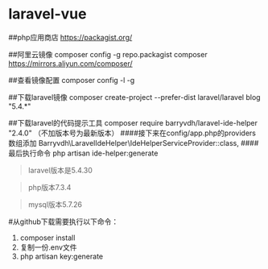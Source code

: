 # laravel-vue

##php应用商店
https://packagist.org/

##阿里云镜像
composer config -g repo.packagist composer https://mirrors.aliyun.com/composer/

##查看镜像配置
composer config -l -g

##下载laravel镜像
composer create-project --prefer-dist laravel/laravel blog "5.4.*"

##下载laravel的代码提示工具
composer require barryvdh/laravel-ide-helper "2.4.0"
（不加版本号为最新版本）
####接下来在config/app.php的providers数组添加
Barryvdh\LaravelIdeHelper\IdeHelperServiceProvider::class,
####最后执行命令
php artisan ide-helper:generate

>laravel版本是5.4.30

>php版本7.3.4

>mysql版本5.7.26

#从github下载需要执行以下命令：
1. composer install
2. 复制一份.env文件
3. php artisan key:generate